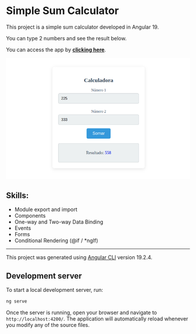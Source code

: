 # Simple Sum Calculator

This project is a simple sum calculator developed in Angular 19.

You can type 2 numbers and see the result below.

You can access the app by <a href="https://simple-sum-calculator-angular.vercel.app/"><strong>clicking here</strong></a>.

![screenshot](public/screenshot.png)

## Skills:
- Module export and import
- Components
- One-way and Two-way Data Binding
- Events
- Forms
- Conditional Rendering (@if / *ngIf)

---

This project was generated using [Angular CLI](https://github.com/angular/angular-cli) version 19.2.4.

## Development server

To start a local development server, run:

```bash
ng serve
```

Once the server is running, open your browser and navigate to `http://localhost:4200/`. The application will automatically reload whenever you modify any of the source files.

